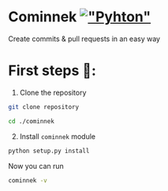 # Cominnek  [!["Pyhton"](https://img.shields.io/badge/python-3.9.1%20-gray.svg?longCache=true&logo=python&colorB=yellow)](https://www.python.org/downloads/release/python-391/)

Create commits & pull requests in an easy way

# First steps 🦶:

1. Clone the repository
```bash
git clone repository
```

```bash
cd ./cominnek
```

2. Install `cominnek` module

```bash
python setup.py install
```

Now you can run 
```bash
cominnek -v
```